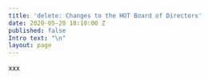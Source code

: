 ```yaml
---
title: 'delete: Changes to the HOT Board of Directors'
date: 2020-05-20 18:10:00 Z
published: false
Intro text: "\n"
layout: page
---
```


xxx